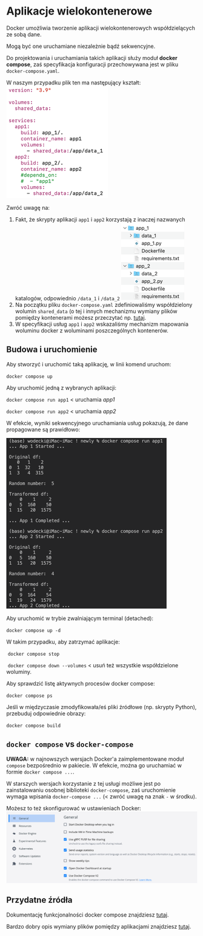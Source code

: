 # Aplikacje wielokontenerowe

Docker umożliwia tworzenie aplikacji wielokontenerowych współdzielących ze sobą dane. 

Mogą być one uruchamiane niezależnie bądź sekwencyjne.

Do projektowania i uruchamiania takich aplikacji służy moduł **docker compose**, zaś specyfikacja konfiguracji przechowywana jest w pliku `docker-compose.yaml`.

W naszym przypadku plik ten ma następujący kształt:
<img src="media//image-20220603110204095.png" alt="image-20220603110204095" style="zoom:50%;" />

Zwróć uwagę na:

1. Fakt, że skrypty aplikacji `app1` i `app2` korzystają z inaczej nazwanych katalogów, odpowiednio `/data_1` i `/data_2`
   <img src="media//image-20220603110352774.png" alt="image-20220603110352774" style="zoom:50%;" />
2. Na początku pliku `docker-compose.yaml` zdefiniowaliśmy współdzielony wolumin `shared_data` (o tej i innych mechanizmu wymiany plików pomiędzy kontenerami możesz przeczytać np. [tutaj](https://devopsheaven.com/docker/docker-compose/volumes/2018/01/16/volumes-in-docker-compose.html). 
3. W specyfikacji usług `app1` i `app2` wskazaliśmy mechanizm mapowania woluminu docker z woluminami poszczególnych kontenerów.

## Budowa i uruchomienie

Aby stworzyć i uruchomić taką aplikację, w linii komend uruchom: 

`docker compose up`

Aby uruchomić jedną z wybranych aplikacji:

`docker compose run app1` < uruchamia *app1*

`docker compose run app2` < uruchamia *app2*



W efekcie, wyniki sekwencyjnego uruchamiania usług pokazują, że dane propagowane są prawidłowo:

<img src="media//image-20220603112949525.png" alt="image-20220603112949525" style="zoom:50%;" />



Aby uruchomić w trybie zwalniającym terminal (detached):

`docker compose up -d`

W takim przypadku, aby zatrzymać aplikacje:

​		`docker compose stop`

​		`docker compose down --volumes` < usuń też wszystkie współdzielone woluminy.

Aby sprawdzić listę aktywnych procesów docker compose:

`docker compose ps`

Jeśli w międzyczasie zmodyfikowała/eś pliki źródłowe (np. skrypty Python), przebuduj odpowiednie obrazy:

`docker compose build` 



## `docker compose` vs `docker-compose` 

**UWAGA:** w najnowszych wersjach Docker'a zaimplementowane moduł `compose` bezpośrednio w pakiecie. W efekcie, można go uruchamiać w formie `docker compose ...`.

W starszych wersjach korzystanie z tej usługi możliwe jest po zainstalowaniu osobnej biblioteki `docker-compose`, zaś uruchomienie wymaga wpisania `docker-compose ...` (< zwróć uwagę na znak `-` w środku). 

Możesz to też skonfigurować w ustawieniach Docker:
![image-20220603112651940](media//image-20220603112651940.png)



## Przydatne źródła

Dokumentację funkcjonalności docker compose znajdziesz [tutaj](https://docs.docker.com/compose/).

Bardzo dobry opis wymiany plików pomiędzy aplikacjami znajdziesz [tutaj](https://devopsheaven.com/docker/docker-compose/volumes/2018/01/16/volumes-in-docker-compose.html).

